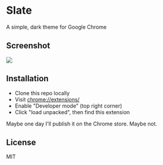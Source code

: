 # Slate

A simple, dark theme for Google Chrome

## Screenshot

![](https://i.imgur.com/tG7000z.png)

## Installation

- Clone this repo locally
- Visit [chrome://extensions/](chrome://extensions/)
- Enable "Developer mode" (top right corner)
- Click "load unpacked", then find this extension

Maybe one day I'll publish it on the Chrome store. Maybe not.

## License

MIT
